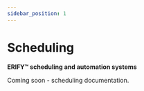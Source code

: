 ```yaml
---
sidebar_position: 1
---
```


# Scheduling

**ERIFY™ scheduling and automation systems**

Coming soon - scheduling documentation.